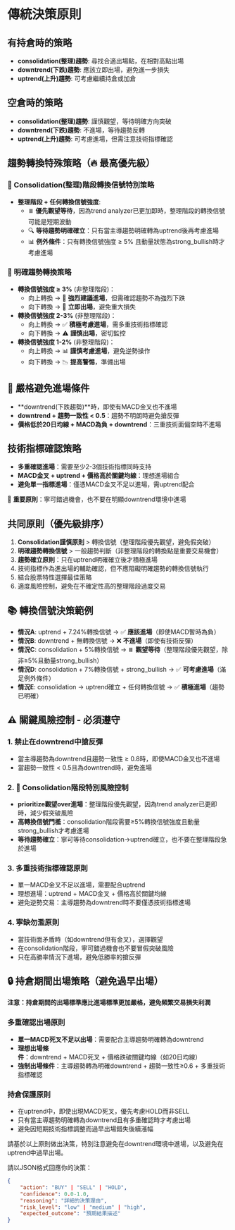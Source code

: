 # 傳統決策原則

## 有持倉時的策略

- **consolidation(整理)趨勢**: 尋找合適出場點，在相對高點出場
- **downtrend(下跌)趨勢**: 應該立即出場，避免進一步損失
- **uptrend(上升)趨勢**: 可考慮繼續持倉或加倉

## 空倉時的策略

- **consolidation(整理)趨勢**: 謹慎觀望，等待明確方向突破
- **downtrend(下跌)趨勢**: 不進場，等待趨勢反轉
- **uptrend(上升)趨勢**: 可考慮進場，但需注意技術指標確認

## 趨勢轉換特殊策略（🔥 最高優先級）

### 🚨 Consolidation(整理)階段轉換信號特別策略

- **整理階段 + 任何轉換信號強度**: 
  - ⏸️ **優先觀望等待**，因為trend analyzer已更加即時，整理階段的轉換信號可能是短期波動
  - 🔍 **等待趨勢明確確立**：只有當主導趨勢明確轉為uptrend後再考慮進場
  - 📊 **例外條件**：只有轉換信號強度 ≥ 5% 且動量狀態為strong_bullish時才考慮進場

### 🎯 明確趨勢轉換策略

- **轉換信號強度 ≥ 3%** (非整理階段)：
  - 向上轉換 → 🚀 **強烈建議進場**，但需確認趨勢不為強烈下跌
  - 向下轉換 → 🛑 **立即出場**，避免重大損失
- **轉換信號強度 2-3%** (非整理階段)：
  - 向上轉換 → ✅ **積極考慮進場**，需多重技術指標確認
  - 向下轉換 → ⚠️ **謹慎出場**，密切監控
- **轉換信號強度 1-2%** (非整理階段)：
  - 向上轉換 → 📊 **謹慎考慮進場**，避免逆勢操作
  - 向下轉換 → 📉 **提高警惕**，準備出場

## 🚫 嚴格避免進場條件

- **downtrend(下跌趨勢)**時，即使有MACD金叉也不進場
- **downtrend + 趨勢一致性 < 0.5**：趨勢不明朗時避免搶反彈
- **價格低於20日均線 + MACD為負 + downtrend**：三重技術面偏空時不進場

## 技術指標確認策略

- **多重確認進場**：需要至少2-3個技術指標同時支持
- **MACD金叉 + uptrend + 價格高於關鍵均線**：理想進場組合
- **避免單一指標進場**：僅憑MACD金叉不足以進場，需uptrend配合

🎯 **重要原則**：寧可錯過機會，也不要在明顯downtrend環境中進場

## 共同原則（優先級排序）

1. **Consolidation謹慎原則** > 轉換信號（整理階段優先觀望，避免假突破）
2. **明確趨勢轉換信號** > 一般趨勢判斷（非整理階段的轉換點是重要交易機會）
3. **趨勢確立原則**：只在uptrend明確確立後才積極進場
4. 技術指標作為進出場的輔助確認，但不應阻礙明確趨勢的轉換信號執行
5. 結合股票特性選擇最佳策略
6. 適度風險控制，避免在不確定性高的整理階段過度交易

## 📚 轉換信號決策範例

- **情況A**: uptrend + 7.24%轉換信號 → ✅ **應該進場**（即使MACD暫時為負）
- **情況B**: downtrend + 無轉換信號 → ❌ **不進場**（即使有技術反彈）
- **情況C**: consolidation + 5%轉換信號 → ⏸️ **觀望等待**（整理階段優先觀望，除非≥5%且動量strong_bullish）
- **情況D**: consolidation + 7%轉換信號 + strong_bullish → ✅ **可考慮進場**（滿足例外條件）
- **情況E**: consolidation → uptrend確立 + 任何轉換信號 → ✅ **積極進場**（趨勢已明確）

## ⚠️ 關鍵風險控制 - 必須遵守

### 1. 禁止在downtrend中搶反彈

- 當主導趨勢為downtrend且趨勢一致性 ≥ 0.8時，即使MACD金叉也不進場
- 當趨勢一致性 < 0.5且為downtrend時，避免進場

### 2. 🔄 Consolidation階段特別風險控制

- **prioritize觀望over進場**：整理階段優先觀望，因為trend analyzer已更即時，減少假突破風險
- **高轉換信號門檻**：consolidation階段需要≥5%轉換信號強度且動量strong_bullish才考慮進場
- **等待趨勢確立**：寧可等待consolidation→uptrend確立，也不要在整理階段急於進場

### 3. 多重技術指標確認原則

- 單一MACD金叉不足以進場，需要配合uptrend
- 理想進場：uptrend + MACD金叉 + 價格高於關鍵均線
- 避免逆勢交易：主導趨勢為downtrend時不要僅憑技術指標進場

### 4. 寧缺勿濫原則

- 當技術面矛盾時（如downtrend但有金叉），選擇觀望
- 在consolidation階段，寧可錯過機會也不要冒假突破風險
- 只在高勝率情況下進場，避免低勝率的搶反彈

## 🔒 持倉期間出場策略（避免過早出場）

**注意：持倉期間的出場標準應比進場標準更加嚴格，避免頻繁交易損失利潤**

### 多重確認出場原則

- **單一MACD死叉不足以出場**：需要配合主導趨勢明確轉為downtrend
- **理想出場條件**：downtrend + MACD死叉 + 價格跌破關鍵均線（如20日均線）
- **強制出場條件**：主導趨勢轉為明確downtrend + 趨勢一致性≥0.6 + 多重技術指標確認

### 持倉保護原則

- 在uptrend中，即使出現MACD死叉，優先考慮HOLD而非SELL
- 只有當主導趨勢明確轉為downtrend且有多重確認時才考慮出場
- 避免因短期技術指標調整而過早出場錯失後續漲幅

請基於以上原則做出決策，特別注意避免在downtrend環境中進場，以及避免在uptrend中過早出場。

請以JSON格式回應你的決策：
```json
{
    "action": "BUY" | "SELL" | "HOLD",
    "confidence": 0.0-1.0,
    "reasoning": "詳細的決策理由",
    "risk_level": "low" | "medium" | "high",
    "expected_outcome": "預期結果描述"
}
```
